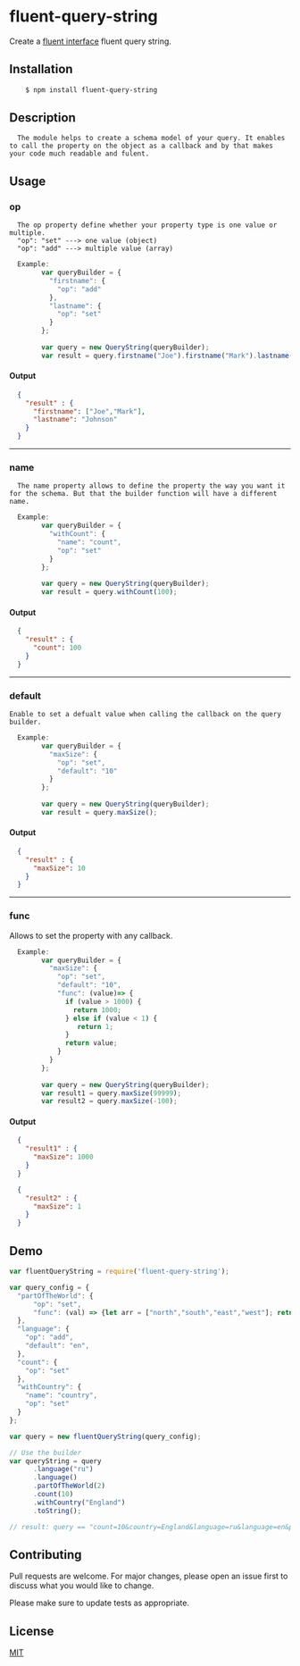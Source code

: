 # fluent-query-string

  Create a [fluent interface](https://en.wikipedia.org/wiki/Fluent_interface) fluent query string.

## Installation
```bash
    $ npm install fluent-query-string
```

## Description
``` 
  The module helps to create a schema model of your query. It enables to call the property on the object as a callback and by that makes your code much readable and fulent.
```

## Usage
  ### op  
  ```
    The op property define whether your property type is one value or multiple.
    "op": "set" ---> one value (object)
    "op": "add" ---> multiple value (array)
  ```
  ```js
    Example:
          var queryBuilder = {
            "firstname": {
              "op": "add"
            },
            "lastname": {
              "op": "set"
            }
          };
    
          var query = new QueryString(queryBuilder);
          var result = query.firstname("Joe").firstname("Mark").lastname("Johnson");
  ```
  #### Output
  ```json
    {
      "result" : {
        "firstname": ["Joe","Mark"],
        "lastname": "Johnson"
      }
    }
  ```
---

  ### name
  ```
    The name property allows to define the property the way you want it for the schema. But that the builder function will have a different name.
  ```
  ```js
    Example:
          var queryBuilder = {
            "withCount": {
              "name": "count",
              "op": "set"
            }
          };
    
          var query = new QueryString(queryBuilder);
          var result = query.withCount(100);
  ```
  #### Output
  ```json
    {
      "result" : {
        "count": 100
      }
    }
  ```
---

  ### default
  ```
  Enable to set a defualt value when calling the callback on the query builder.
  ```
  ```js
    Example:
          var queryBuilder = {
            "maxSize": {
              "op": "set",
              "default": "10"
            }
          };
    
          var query = new QueryString(queryBuilder);
          var result = query.maxSize();
  ```
  #### Output
  ```json
    {
      "result" : {
        "maxSize": 10
      }
    }
  ```
---

  ### func
Allows to set the property with any callback.

  ```js
    Example:
          var queryBuilder = {
            "maxSize": {
              "op": "set",
              "default": "10",
              "func": (value)=> {
                if (value > 1000) { 
                  return 1000;
                } else if (value < 1) {
                   return 1; 
                }
                return value;
              }
            }
          };
    
          var query = new QueryString(queryBuilder);
          var result1 = query.maxSize(99999);
          var result2 = query.maxSize(-100);
  ```
  #### Output
  ```json
    {
      "result1" : {
        "maxSize": 1000
      }
    }
  ```
  ```json
    {
      "result2" : {
        "maxSize": 1
      }
    }
  ```
  ## Demo
  ```js
  var fluentQueryString = require('fluent-query-string');

  var query_config = {
    "partOfTheWorld": {
        "op": "set",
        "func": (val) => {let arr = ["north","south","east","west"]; return arr[val]; }
    },
    "language": {
      "op": "add",
      "default": "en",
    },
    "count": {
      "op": "set"
    },
    "withCountry": {
      "name": "country",
      "op": "set"
    }
  };

  var query = new fluentQueryString(query_config);

  // Use the builder
  var queryString = query
        .language("ru")
        .language()
        .partOfTheWorld(2)
        .count(10)
        .withCountry("England")
        .toString();

  // result: query == "count=10&country=England&language=ru&language=en&partOfTheWorld=east"
```
  ## Contributing
  Pull requests are welcome. For major changes, please open an issue first to discuss what you would like to change.

  Please make sure to update tests as appropriate.

  ## License
[MIT](https://choosealicense.com/licenses/mit/)